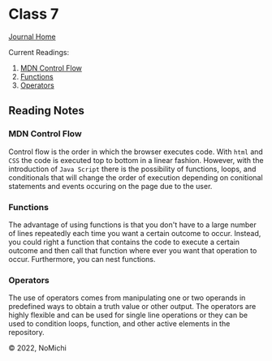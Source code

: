 # Class 7

[Journal Home](README.md)

Current Readings:

1. [MDN Control Flow](https://developer.mozilla.org/en-US/docs/Glossary/Control_flow)
2. [Functions](https://www.w3schools.com/js/js_functions.asp)
3. [Operators](https://www.w3schools.com/js/js_operators.asp)

## Reading Notes

### MDN Control Flow

Control flow is the order in which the browser executes code. With `html` and `CSS` the code is executed top to bottom in a linear fashion. However, with the introduction of `Java Script` there is the possibility of functions, loops, and conditionals that will change the order of execution depending on conitional statements and events occuring on the page due to the user.

### Functions

The advantage of using functions is that you don't have to a large number of lines repeatedly each time you want a certain outcome to occur. Instead, you could right a function that contains the code to execute a certain outcome and then call that function where ever you want that operation to occur. Furthermore, you can nest functions.

### Operators

The use of operators comes from manipulating one or two operands in predefined ways to obtain a truth value or other output. The operators are highly flexible and can be used for single line operations or they can be used to condition loops, function, and other active elements in the repository.

&copy; 2022, NoMichi
